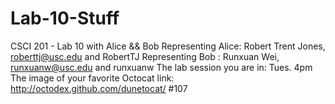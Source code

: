 Lab-10-Stuff
============

CSCI 201 - Lab 10 with Alice &amp;&amp; Bob
    Representing Alice: Robert Trent Jones, roberttj@usc.edu and RobertTJ
    Representing Bob : Runxuan Wei, runxuanw@usc.edu and runxuanw
    The lab session you are in: Tues. 4pm
    The image of your favorite Octocat link: http://octodex.github.com/dunetocat/ #107
